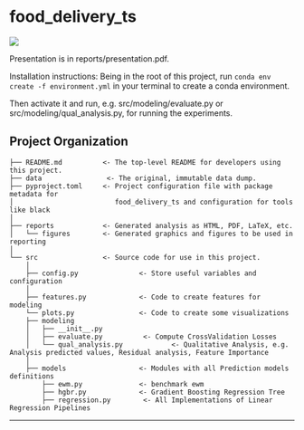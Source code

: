 # food_delivery_ts

<a target="_blank" href="https://cookiecutter-data-science.drivendata.org/">
    <img src="https://img.shields.io/badge/CCDS-Project%20template-328F97?logo=cookiecutter" />
</a>


Presentation is in reports/presentation.pdf.

Installation instructions: 
Being in the root of this project, run
```conda env create -f environment.yml``` in your terminal to create a conda environment.

Then activate it and run, e.g. src/modeling/evaluate.py or src/modeling/qual_analysis.py, for running the experiments.



## Project Organization

```
├── README.md          <- The top-level README for developers using this project.
├── data                <- The original, immutable data dump.
├── pyproject.toml     <- Project configuration file with package metadata for 
│                         food_delivery_ts and configuration for tools like black
│
├── reports            <- Generated analysis as HTML, PDF, LaTeX, etc.
│   └── figures        <- Generated graphics and figures to be used in reporting
│
└── src                <- Source code for use in this project.
    │
    ├── config.py               <- Store useful variables and configuration
    │
    ├── features.py             <- Code to create features for modeling
    └── plots.py                <- Code to create some visualizations
    ├── modeling                
    │   ├── __init__.py 
    │   ├── evaluate.py          <- Compute CrossValidation Losses
    │   └── qual_analysis.py            <- Qualitative Analysis, e.g. Analysis predicted values, Residual analysis, Feature Importance
    │
    ├── models                  <- Modules with all Prediction models definitions                
        ├── ewm.py              <- benchmark ewm
        ├── hgbr.py             <- Gradient Boosting Regression Tree
        ├── regression.py        <- All Implementations of Linear Regression Pipelines
```

--------


